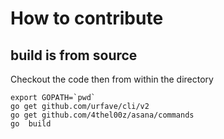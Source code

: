 # How to contribute

## build is from source

Checkout the code then from within the directory

```
export GOPATH=`pwd`
go get github.com/urfave/cli/v2
go get github.com/4thel00z/asana/commands
go  build
```

